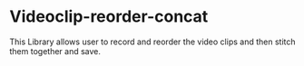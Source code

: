 # Videoclip-reorder-concat

This Library allows user to record and reorder the video clips and then stitch them together and save.

